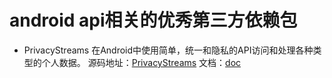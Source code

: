 # android api相关的优秀第三方依赖包

* PrivacyStreams 在Android中使用简单，统一和隐私的API访问和处理各种类型的个人数据。
源码地址：[PrivacyStreams](https://github.com/PrivacyStreams/PrivacyStreams) 文档：[doc](https://github.com/PrivacyStreams/PrivacyStreams/blob/master/README.md)
